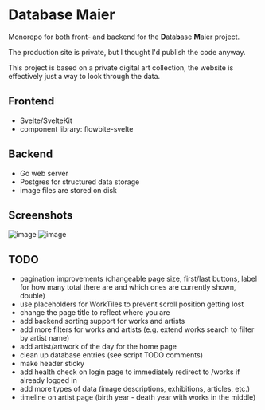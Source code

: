 # Database Maier

Monorepo for both front- and backend for the **D**ata**b**ase **M**aier project.

The production site is private, but I thought I'd publish the code anyway.

This project is based on a private digital art collection, the website is effectively just a way to look through the data.

## Frontend

- Svelte/SvelteKit
- component library: flowbite-svelte

## Backend

- Go web server
- Postgres for structured data storage
- image files are stored on disk

## Screenshots

![image](https://github.com/davidbmaier/dbm/assets/17618532/275463fa-0cb7-4c3c-b2b9-341439ffe9ac)
![image](https://github.com/davidbmaier/dbm/assets/17618532/50ba9177-9ac7-4ea2-b14a-230826f65445)

## TODO

- pagination improvements (changeable page size, first/last buttons, label for how many total there are and which ones are currently shown, double)
- use placeholders for WorkTiles to prevent scroll position getting lost
- change the page title to reflect where you are
- add backend sorting support for works and artists
- add more filters for works and artists (e.g. extend works search to filter by artist name)
- add artist/artwork of the day for the home page
- clean up database entries (see script TODO comments)
- make header sticky
- add health check on login page to immediately redirect to /works if already logged in
- add more types of data (image descriptions, exhibitions, articles, etc.)
- timeline on artist page (birth year - death year with works in the middle)
